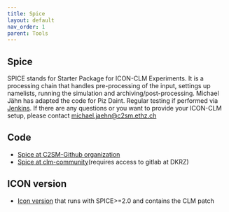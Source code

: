 ```yaml
---
title: Spice
layout: default
nav_order: 1
parent: Tools
---
```


## Spice
SPICE stands for Starter Package for ICON-CLM Experiments. It is a processing chain that handles pre-processing of the input,
settings up namelists, running the simulation and archiving/post-processing.
Michael Jähn has adapted the code for Piz Daint. Regular testing if performed via [Jenkins](https://jenkins-mch.cscs.ch/job/Spice/job/spice-weekly/).
If there are any questions or you want to provide your ICON-CLM setup, please contact michael.jaehn@c2sm.ethz.ch 

## Code
* [Spice at C2SM-Github organization](https://github.com/C2SM/spice)
* [Spice at clm-community](https://gitlab.dkrz.de/clm-community/spice)(requires access to gitlab at DKRZ) 

## ICON version
* [Icon version](https://github.com/C2SM/icon-exclaim/tree/clm-patch) that runs with SPICE>=2.0 and contains the CLM patch 
